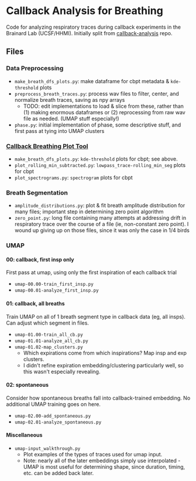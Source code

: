 # Callback Analysis for Breathing

Code for analyzing respiratory traces during callback experiments in the Brainard Lab (UCSF/HHMI). Initially split from [callback-analysis](https://github.com/cirorandazzo/callback-analysis) repo.

## Files

### Data Preprocessing

- `make_breath_dfs_plots.py`: make dataframe for cbpt metadata & `kde-threshold` plots
- `preprocess_breath_traces.py`: process wav files to filter, center, and normalize breath traces, saving as npy arrays
  - TODO: edit implementations to load & slice from these, rather than (1) making enormous dataframes or (2) reprocessing from raw wav file as needed. (UMAP stuff especially!)
- `phase.py`: initial implementation of phase, some descriptive stuff, and first pass at tying into UMAP clusters

### [Callback Breathing Plot Tool](https://cirorandazzo.github.io/callbacks-breathing-plot_tool/)

- `make_breath_dfs_plots.py`: `kde-threshold` plots for cbpt; see above.
- `plot_rolling_min_subtracted.py`: `lowpass_trace-rolling_min_seg` plots for cbpt
- `plot_spectrograms.py`: `spectrogram` plots for cbpt

### Breath Segmentation

- `amplitude_distributions.py`: plot & fit breath amplitude distribution for many files; important step in determining zero point algorithm
- `zero_point.py`: long file containing many attempts at addressing drift in respiratory trace over the course of a file (ie, non-constant zero point). I wound up giving up on those files, since it was only the case in 1/4 birds

### UMAP

#### 00: callback, first insp only

First pass at umap, using only the first inspiration of each callback trial

- `umap-00.00-train_first_insp.py`
- `umap-00.01-analyze_first_insp.py`

#### 01: callback, all breaths

Train UMAP on all of 1 breath segment type in callback data (eg, all insps). Can adjust which segment in files.

- `umap-01.00-train_all_cb.py`
- `umap-01.01-analyze_all_cb.py`
- `umap-01.02-map_clusters.py`
  - Which expirations come from which inspirations? Map insp and exp clusters.
  - I didn't refine expiration embedding/clustering particularly well, so this wasn't especially revealing.

#### 02: spontaneous

Consider how spontaneous breaths fall into callback-trained embedding. No additional UMAP training goes on here.

- `umap-02.00-add_spontaneous.py`
- `umap-02.01-analyze_spontaneous.py`

#### Miscellaneous

- `umap-input_walkthrough.py`
  - Plot examples of the types of traces used for umap input.
  - Note: nearly all of the later embeddings simply use interpolated - UMAP is most useful for determining shape, since duration, timing, etc. can be added back later.
